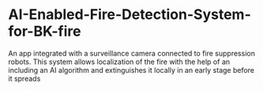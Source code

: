 # AI-Enabled-Fire-Detection-System-for-BK-fire
An app integrated with a surveillance camera connected to fire suppression robots. This system allows localization of the fire with the help of an including an AI algorithm and extinguishes it locally in an early stage before it spreads
